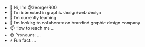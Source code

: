 - 👋 Hi, I’m @GeorgesR00
- 👀 I’m interested in graphic design/web design
- 🌱 I’m currently learning 
- 💞️ I’m looking to collaborate on brandind graphic design company
- 📫 How to reach me ...
- 😄 Pronouns: ...
- ⚡ Fun fact: ...

<!---
GeorgesR00/GeorgesR00 is a ✨ special ✨ repository because its `README.md` (this file) appears on your GitHub profile.
You can click the Preview link to take a look at your changes.
--->

